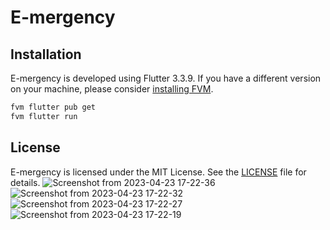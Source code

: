 # E-mergency

## Installation
E-mergency is developed using Flutter 3.3.9. If you have a different version on your machine, please consider [installing FVM](https://fvm.app/docs/getting_started/installation). 

```s
fvm flutter pub get
fvm flutter run
```

## License
E-mergency is licensed under the MIT License. See the [LICENSE](LICENSE) file for details.
![Screenshot from 2023-04-23 17-22-36](https://user-images.githubusercontent.com/115885247/233834178-b8abe886-d675-4178-9ee5-875b0b14b1f2.png)
![Screenshot from 2023-04-23 17-22-32](https://user-images.githubusercontent.com/115885247/233834180-47b839e2-95c5-4b20-9746-94d530532e36.png)
![Screenshot from 2023-04-23 17-22-27](https://user-images.githubusercontent.com/115885247/233834182-04313890-221b-4b72-9a28-65eb345653f4.png)
![Screenshot from 2023-04-23 17-22-19](https://user-images.githubusercontent.com/115885247/233834183-65a86b3e-b2e3-467e-a745-0fec8c0d1f80.png)
